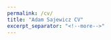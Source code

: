 ```yaml
---
permalink: /cv/
title: "Adam Sajewicz CV"
excerpt_separator: "<!--more-->"
---
```

<!--more-->
<object data="{{ site.url }}{{ site.baseurl }}/assets/pdf/Adam_Sajewicz_CV_Detailed.pdf" width="1200" height="1200" type='application/pdf'/>
<!--more-->